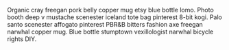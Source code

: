 Organic cray freegan pork belly copper mug etsy blue bottle lomo. Photo booth deep v mustache scenester iceland tote bag pinterest 8-bit kogi. Palo santo scenester affogato pinterest PBR&B bitters fashion axe freegan narwhal copper mug. Blue bottle stumptown vexillologist narwhal bicycle rights DIY.